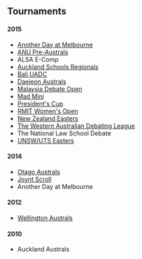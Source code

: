 ## Tournaments

#### 2015

- [Another Day at Melbourne](http://mudstab.herokuapp.com)
- [ANU Pre-Australs](http://anupreaust2015.herokuapp.com)
- ALSA E-Comp
- [Auckland Schools Regionals](http://aucklandregionals2015.herokuapp.com)
- [Bali UADC](http://tabs.altairtechlab.com/baliuadc2015/t/baliuadc/index.html)
- [Daejeon Australs](http://tab.australasians2015.org)
- [Malaysia Debate Open](http://tabs.altairtechlab.com/malaysiadebateopen2015/)
- [Mad Mini](http://tabs.monashdebaters.com/t/mad-mini-2015/)
- [President's Cup](http://tabs.monashdebaters.com/t/presidents-cup-2015/)
- [RMIT Women's Open](http://radtabs.herokuapp.com)
- [New Zealand Easters](https://nzeasters2015.herokuapp.com)
- [The Western Australian Debating League](http://draw.wadl.org)
- The National Law School Debate
- [UNSW/UTS Easters](https://aueasters2015.herokuapp.com)

#### 2014

- [Otago Australs](http://australs2014.herokuapp.com)
- [Joynt Scroll](http://joyntscroll2014.herokuapp.com)
- Another Day at Melbourne

#### 2012

- [Wellington Australs](http://australs2012tab.herokuapp.com)

#### 2010

- Auckland Australs
